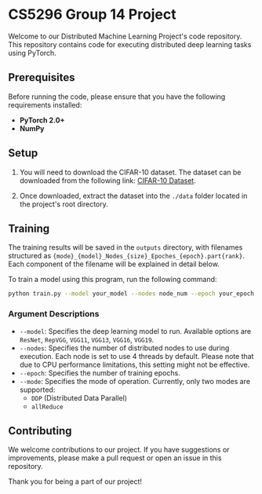 # CS5296 Group 14 Project

Welcome to our Distributed Machine Learning Project's code repository. This repository contains code for executing distributed deep learning tasks using PyTorch.

## Prerequisites

Before running the code, please ensure that you have the following requirements installed:

- **PyTorch 2.0+**
- **NumPy**

## Setup

1. You will need to download the CIFAR-10 dataset. The dataset can be downloaded from the following link: [CIFAR-10 Dataset](https://www.cs.toronto.edu/~kriz/cifar-10-python.tar.gz).

2. Once downloaded, extract the dataset into the `./data` folder located in the project's root directory.

## Training

The training results will be saved in the `outputs` directory, with filenames structured as `{mode}_{model}_Nodes_{size}_Epoches_{epoch}.part{rank}`. Each component of the filename will be explained in detail below.

To train a model using this program, run the following command:

```bash
python train.py --model your_model --nodes node_num --epoch your_epoch --mode your_mode
```

### Argument Descriptions

- `--model`: Specifies the deep learning model to run. Available options are `ResNet`, `RepVGG`, `VGG11`, `VGG13`, `VGG16`, `VGG19`.
- `--nodes`: Specifies the number of distributed nodes to use during execution. Each node is set to use 4 threads by default. Please note that due to CPU performance limitations, this setting might not be effective.
- `--epoch`: Specifies the number of training epochs.
- `--mode`: Specifies the mode of operation. Currently, only two modes are supported:
  - `DDP` (Distributed Data Parallel)
  - `allReduce`

## Contributing

We welcome contributions to our project. If you have suggestions or improvements, please make a pull request or open an issue in this repository.

Thank you for being a part of our project!
